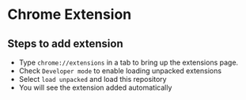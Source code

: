 # Chrome Extension

## Steps to add extension
- Type ``chrome://extensions`` in a tab to bring up the extensions page.
- Check ``Developer mode`` to enable loading unpacked extensions
- Select ``load unpacked`` and load this repository
- You will see the extension added automatically

